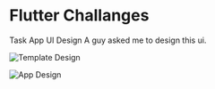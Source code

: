 # Flutter Challanges

Task App UI Design
A guy asked me to design this ui.


![Template Design]('https://raw.githubusercontent.com/Lavkushwaha/Task-App-UI/master/assets/demo.jpg')

![App Design]('https://raw.githubusercontent.com/Lavkushwaha/Task-App-UI/master/assets/app.png')




